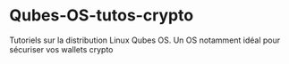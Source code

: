 # Qubes-OS-tutos-crypto
Tutoriels sur la distribution Linux Qubes OS. Un OS notamment idéal pour sécuriser vos wallets crypto
